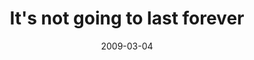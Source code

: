 ---
layout: base.njk
title : 'It&#39;s not going to last forever' 
view_title : 'It&#39;s not going to last forever' 
year : '2009' 
date : '2009-03-04' 
img_file : '/drawing/itsnotgoingtolastforever.png' 
html_file : 'itsnotgoingtolastforever' 
next_html : 'iwanttorideupintothesky.html' 
year_order : '71' 
permalink : "title/{{html_file}}.html"
---